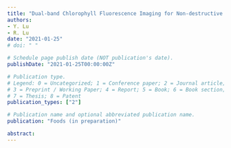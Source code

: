 ```yaml
---
title: "Dual-band Chlorophyll Fluorescence Imaging for Non-destructive Detection of Chilling Injury in Pickling Cucumbers"
authors: 
- Y. Lu
- R. Lu
date: "2021-01-25"
# doi: " "

# Schedule page publish date (NOT publication's date).
publishDate: "2021-01-25T00:00:00Z"

# Publication type.
# Legend: 0 = Uncategorized; 1 = Conference paper; 2 = Journal article;
# 3 = Preprint / Working Paper; 4 = Report; 5 = Book; 6 = Book section;
# 7 = Thesis; 8 = Patent
publication_types: ["2"]

# Publication name and optional abbreviated publication name.
publication: "Foods (in preparation)"

abstract: 
---
```

